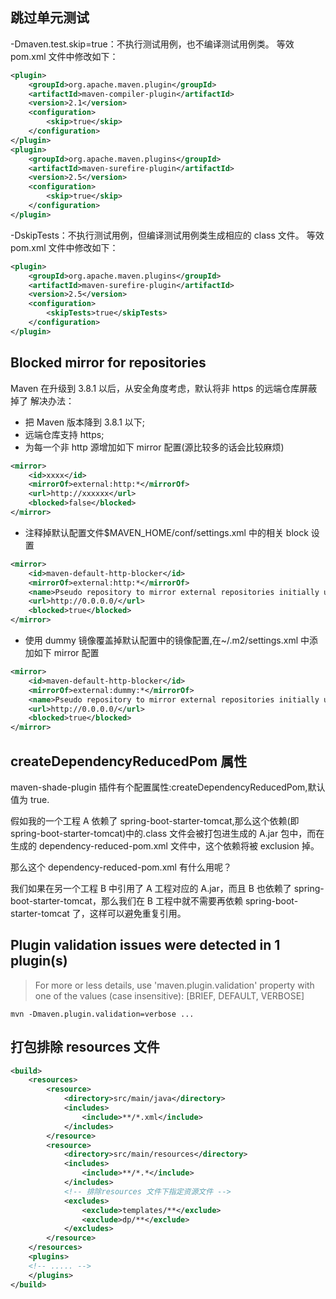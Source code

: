 ## 跳过单元测试

-Dmaven.test.skip=true：不执行测试用例，也不编译测试用例类。
等效 pom.xml 文件中修改如下：

```xml
<plugin>
    <groupId>org.apache.maven.plugin</groupId>
    <artifactId>maven-compiler-plugin</artifactId>
    <version>2.1</version>
    <configuration>
        <skip>true</skip>
    </configuration>
</plugin>
<plugin>
    <groupId>org.apache.maven.plugins</groupId>
    <artifactId>maven-surefire-plugin</artifactId>
    <version>2.5</version>
    <configuration>
        <skip>true</skip>
    </configuration>
</plugin>
```

-DskipTests：不执行测试用例，但编译测试用例类生成相应的 class 文件。
等效 pom.xml 文件中修改如下：

```xml
<plugin>
    <groupId>org.apache.maven.plugins</groupId>
    <artifactId>maven-surefire-plugin</artifactId>
    <version>2.5</version>
    <configuration>
        <skipTests>true</skipTests>
    </configuration>
</plugin>
```

## Blocked mirror for repositories

Maven 在升级到 3.8.1 以后，从安全角度考虑，默认将非 https 的远端仓库屏蔽掉了
解决办法：

- 把 Maven 版本降到 3.8.1 以下;
- 远端仓库支持 https;
- 为每一个非 http 源增加如下 mirror 配置(源比较多的话会比较麻烦)

```xml
<mirror>
    <id>xxxx</id>
    <mirrorOf>external:http:*</mirrorOf>
    <url>http://xxxxxx</url>
    <blocked>false</blocked>
</mirror>

```

- 注释掉默认配置文件$MAVEN_HOME/conf/settings.xml 中的相关 block 设置

```xml
<mirror>
    <id>maven-default-http-blocker</id>
    <mirrorOf>external:http:*</mirrorOf>
    <name>Pseudo repository to mirror external repositories initially using HTTP.</name>
    <url>http://0.0.0.0/</url>
    <blocked>true</blocked>
</mirror>
```

- 使用 dummy 镜像覆盖掉默认配置中的镜像配置,在~/.m2/settings.xml 中添加如下 mirror 配置

```xml
<mirror>
    <id>maven-default-http-blocker</id>
    <mirrorOf>external:dummy:*</mirrorOf>
    <name>Pseudo repository to mirror external repositories initially using HTTP.</name>
    <url>http://0.0.0.0/</url>
    <blocked>true</blocked>
</mirror>

```

## createDependencyReducedPom 属性

maven-shade-plugin 插件有个配置属性:createDependencyReducedPom,默认值为 true.

假如我的一个工程 A 依赖了 spring-boot-starter-tomcat,那么这个依赖(即 spring-boot-starter-tomcat)中的.class 文件会被打包进生成的 A.jar 包中，而在生成的 dependency-reduced-pom.xml 文件中，这个依赖将被 exclusion 掉。

那么这个 dependency-reduced-pom.xml 有什么用呢？

我们如果在另一个工程 B 中引用了 A 工程对应的 A.jar，而且 B 也依赖了 spring-boot-starter-tomcat，那么我们在 B 工程中就不需要再依赖 spring-boot-starter-tomcat 了，这样可以避免重复引用。

## Plugin validation issues were detected in 1 plugin(s)

> For more or less details, use 'maven.plugin.validation' property with one of the values (case insensitive): [BRIEF, DEFAULT, VERBOSE]

`mvn -Dmaven.plugin.validation=verbose ...`

## 打包排除 resources 文件

```xml
<build>
    <resources>
        <resource>
            <directory>src/main/java</directory>
            <includes>
                <include>**/*.xml</include>
            </includes>
        </resource>
        <resource>
            <directory>src/main/resources</directory>
            <includes>
                <include>**/*.*</include>
            </includes>
            <!-- 排除resources 文件下指定资源文件 -->
            <excludes>
                <exclude>templates/**</exclude>
                <exclude>dp/**</exclude>
            </excludes>
        </resource>
    </resources>
    <plugins>
    <!-- ..... -->
    </plugins>
</build>
```
